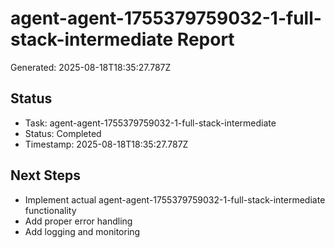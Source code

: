 # agent-agent-1755379759032-1-full-stack-intermediate Report

Generated: 2025-08-18T18:35:27.787Z

## Status
- Task: agent-agent-1755379759032-1-full-stack-intermediate
- Status: Completed
- Timestamp: 2025-08-18T18:35:27.787Z

## Next Steps
- Implement actual agent-agent-1755379759032-1-full-stack-intermediate functionality
- Add proper error handling
- Add logging and monitoring
